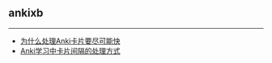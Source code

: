 ## ankixb

---

* [为什么处理Anki卡片要尽可能快](为什么处理Anki卡片要尽可能快.md)
* [Anki学习中卡片间隔的处理方式​](Anki学习中卡片间隔的处理方式​.md)